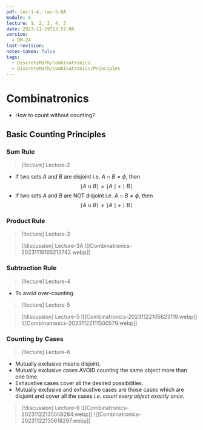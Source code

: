 ```yaml
---
pdf: lec-1-4, lec-5-8A
module: 8
lecture: 1, 2, 3, 4, 5
date: 2023-11-19T13:57:00
version:
  - DM-24
last-revision: 
notes-taken: false
tags:
  - DiscreteMath/Combinatronics
  - DiscreteMath/Combinatronics/Principles
---
```

# Combinatronics
- How to count without counting? 

## Basic Counting Principles

### Sum Rule
> [!lecture] Lecture-2

- If two sets ${} A$ and $B$ are disjoint i.e. ${} A \cap B = \phi {}$, then 
$$
\mid A \; \cup \; B \mid = \mid A \mid + \mid B \mid
$$
- If two sets $A$ and $B {}$ are NOT disjoint i.e. ${} A \cap B \not= \phi {}$, then 
$$
\mid A \; \cup \; B \mid \not= \mid A \mid + \mid B \mid
$$

### Product Rule
> [!lecture] Lecture-3


> [!discussion] Lecture-3A
> ![[Combinatronics-20231119165212742.webp]]

### Subtraction Rule
> [!lecture] Lecture-4

- To avoid over-counting.


> [!lecture] Lecture-5


> [!discussion] Lecture-5
> ![[Combinatronics-20231122105623119.webp]]
> ![[Combinatronics-20231122111500579.webp]]

### Counting by Cases
> [!lecture] Lecture-6

- Mutually exclusive means disjoint.
- Mutually exclusive cases AVOID counting the same object more than one time.
- Exhaustive cases cover all the desired possibilities.
- Mutually exclusive and exhaustive cases are those cases which are disjoint and cover all the cases *i.e. count every object exactly once*.


> [!discussion] Lecture-6
> ![[Combinatronics-20231122135558284.webp]]
> ![[Combinatronics-20231122135618297.webp]]


